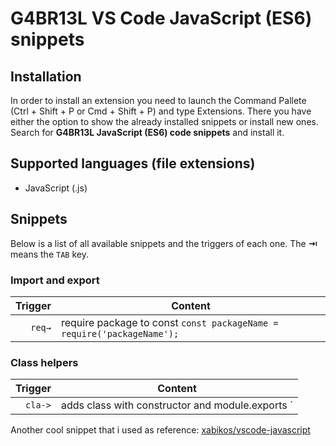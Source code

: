 # G4BR13L VS Code JavaScript (ES6) snippets
## Installation

In order to install an extension you need to launch the Command Pallete (Ctrl + Shift + P or Cmd + Shift + P) and type Extensions.
There you have either the option to show the already installed snippets or install new ones. Search for **G4BR13L JavaScript (ES6) code snippets** and install it.

## Supported languages (file extensions)

- JavaScript (.js)

## Snippets

Below is a list of all available snippets and the triggers of each one. The **⇥** means the `TAB` key.

### Import and export

| Trigger | Content                                                                |
| ------: | ---------------------------------------------------------------------- |
|  `req→` | require package to const `const packageName = require('packageName');` |

### Class helpers

| Trigger | Content                                          |
| ------: | ------------------------------------------------ |
| `cla->` | adds class with constructor and module.exports ` |


Another cool snippet that i used as reference: [xabikos/vscode-javascript ](https://github.com/xabikos/vscode-javascript)